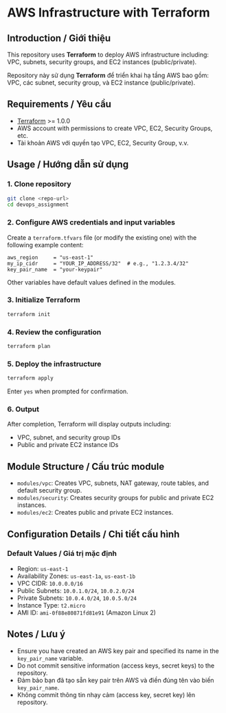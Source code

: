 # AWS Infrastructure with Terraform

## Introduction / Giới thiệu

This repository uses **Terraform** to deploy AWS infrastructure including: VPC, subnets, security groups, and EC2 instances (public/private).

Repository này sử dụng **Terraform** để triển khai hạ tầng AWS bao gồm: VPC, các subnet, security group, và EC2 instance (public/private).

## Requirements / Yêu cầu

- [Terraform](https://www.terraform.io/downloads.html) >= 1.0.0
- AWS account with permissions to create VPC, EC2, Security Groups, etc.
- Tài khoản AWS với quyền tạo VPC, EC2, Security Group, v.v.

## Usage / Hướng dẫn sử dụng

### 1. Clone repository

```bash
git clone <repo-url>
cd devops_assignment
```

### 2. Configure AWS credentials and input variables

Create a `terraform.tfvars` file (or modify the existing one) with the following example content:

```hcl
aws_region     = "us-east-1"
my_ip_cidr     = "YOUR_IP_ADDRESS/32"  # e.g., "1.2.3.4/32"
key_pair_name  = "your-keypair"
```

Other variables have default values defined in the modules.

### 3. Initialize Terraform

```bash
terraform init
```

### 4. Review the configuration

```bash
terraform plan
```

### 5. Deploy the infrastructure

```bash
terraform apply
```

Enter `yes` when prompted for confirmation.

### 6. Output

After completion, Terraform will display outputs including:
- VPC, subnet, and security group IDs
- Public and private EC2 instance IDs

## Module Structure / Cấu trúc module

- `modules/vpc`: Creates VPC, subnets, NAT gateway, route tables, and default security group.
- `modules/security`: Creates security groups for public and private EC2 instances.
- `modules/ec2`: Creates public and private EC2 instances.

## Configuration Details / Chi tiết cấu hình

### Default Values / Giá trị mặc định

- Region: `us-east-1`
- Availability Zones: `us-east-1a`, `us-east-1b`
- VPC CIDR: `10.0.0.0/16`
- Public Subnets: `10.0.1.0/24`, `10.0.2.0/24`
- Private Subnets: `10.0.4.0/24`, `10.0.5.0/24`
- Instance Type: `t2.micro`
- AMI ID: `ami-0f88e80871fd81e91` (Amazon Linux 2)

## Notes / Lưu ý

- Ensure you have created an AWS key pair and specified its name in the `key_pair_name` variable.
- Do not commit sensitive information (access keys, secret keys) to the repository.
- Đảm bảo bạn đã tạo sẵn key pair trên AWS và điền đúng tên vào biến `key_pair_name`.
- Không commit thông tin nhạy cảm (access key, secret key) lên repository.